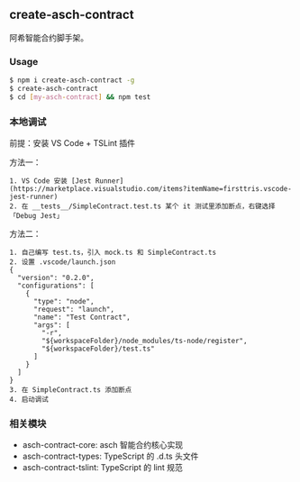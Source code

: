 ## create-asch-contract

阿希智能合约脚手架。

### Usage

```sh
$ npm i create-asch-contract -g
$ create-asch-contract
$ cd [my-asch-contract] && npm test
```

### 本地调试

前提：安装 VS Code + TSLint 插件

方法一：

```
1. VS Code 安装 [Jest Runner](https://marketplace.visualstudio.com/items?itemName=firsttris.vscode-jest-runner)
2. 在 __tests__/SimpleContract.test.ts 某个 it 测试里添加断点，右键选择「Debug Jest」
```

方法二：

```
1. 自己编写 test.ts，引入 mock.ts 和 SimpleContract.ts
2. 设置 .vscode/launch.json
{
  "version": "0.2.0",
  "configurations": [
    {
      "type": "node",
      "request": "launch",
      "name": "Test Contract",
      "args": [
        "-r",
        "${workspaceFolder}/node_modules/ts-node/register",
        "${workspaceFolder}/test.ts"
      ]
    }
  ]
}
3. 在 SimpleContract.ts 添加断点
4. 启动调试
```

### 相关模块

- asch-contract-core: asch 智能合约核心实现
- asch-contract-types: TypeScript 的 .d.ts 头文件
- asch-contract-tslint: TypeScript 的 lint 规范
